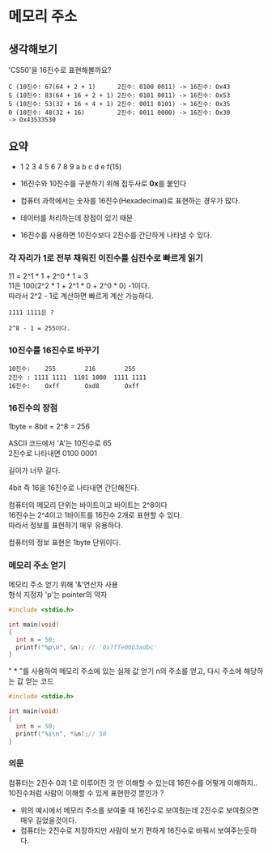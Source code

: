 # 메모리 주소

## 생각해보기
'CS50'을 16진수로 표현해볼까요?
```
C (10진수: 67(64 + 2 + 1)      2진수: 0100 0011) -> 16진수: Ox43  
S (10진수: 83(64 + 16 + 2 + 1) 2진수: 0101 0011) -> 16진수: Ox53  
5 (10진수: 53(32 + 16 + 4 + 1) 2진수: 0011 0101) -> 16진수: Ox35
0 (10진수: 48(32 + 16)         2진수: 0011 0000) -> 16진수: Ox30
-> Ox43533530  
```

## 요약
- 1 2 3 4 5 6 7 8 9 a b c d e f(15)
- 16진수와 10진수를 구분하기 위해 접두사로 **0x**를 붙인다

- 컴퓨터 과학에서는 숫자를 16진수(Hexadecimal)로 표현하는 경우가 많다.
- 데이터를 처리하는데 장점이 있기 때문
- 16진수를 사용하면 10진수보다 2진수를 간단하게 나타낼 수 있다.


### 각 자리가 1로 전부 채워진 이진수를 십진수로 빠르게 읽기

11 = 2^1 * 1 + 2^0 * 1 = 3  
11은 100(2^2 * 1 + 2^1 * 0 + 2^0 * 0) -1이다.  
따라서 2^2 - 1로 계산하면 빠르게 계산 가능하다.

``` 
1111 1111은 ?

2^8 - 1 = 255이다.
```


### 10진수를 16진수로 바꾸기 

```
10진수:    255        216        255
2진수 : 1111 1111  1101 1000  1111 1111
16진수:    Oxff       Oxd8       Oxff
```

###  16진수의 장점
1byte = 8bit = 2^8 = 256  

ASCII 코드에서 'A'는 10진수로 65   
2진수로 나타내면 0100 0001   

길이가 너무 길다.  

4bit 즉 16을 16진수로 나타내면 간단해진다.  

컴퓨터의 메모리 단위는 바이트이고 바이트는 2^8이다  
16진수는 2^4이고 1바이트를 16진수 2개로 표현할 수 있다.  
따라서 정보를 표현하기 매우 유용하다.   

컴퓨터의 정보 표현은 1byte 단위이다.   

### 메모리 주소 얻기
메모리 주소 얻기 위해 '&'연산자 사용  
형식 지정자 'p'는 pointer의 약자  
``` c
#include <stdio.h>

int main(void)
{
  int n = 50; 
  printf("%p\n", &n); // '0x7ffe00b3adbc'
}
```

" * "를 사용하여 메모리 주소에 있는 실제 값 얻기
n의 주소를 얻고, 다시 주소에 해당하는 값 얻는 코드
``` c
#include <stdio.h>

int main(void)
{
  int n = 50;
  printf("%i\n", *&n);// 50
}
```

### 의문
컴퓨터는 2진수 0과 1로 이루어진 것 만 이해할 수 있는데 16진수를 어떻게 이해하지..  
10진수처럼 사람이 이해할 수 있게 표현한것 뿐인가 ?  

- 위의 예시에서 메모리 주소를 보여줄 때 16진수로 보여줬는데 2진수로 보여줬으면 매우 길었을것이다. 
- 컴퓨터는 2진수로 저장하지만 사람이 보기 편하게 16진수로 바꿔서 보여주는듯하다.

